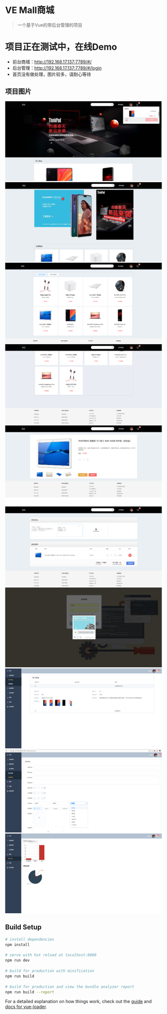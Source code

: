 # VE Mall商城

> 一个基于Vue的带后台管理的项目

# 项目正在测试中，在线Demo

- 前台商城：http://192.168.17.137:7789/#/
- 后台管理：http://192.168.17.137:7789/#/login
- 首页没有做处理，图片较多，请耐心等待

## 项目图片

![image](./static/images/readme/img01.jpg "首页")
![image](./static/images/readme/img02.jpg)
![image](./static/images/readme/img03.png)
![image](./static/images/readme/img04.png)
![image](./static/images/readme/img05.png)
![image](./static/images/readme/img06.png)
![image](./static/images/readme/img07.png)
![image](./static/images/readme/img08.png)
![image](./static/images/readme/img09.png)
![image](./static/images/readme/img10.png)

## Build Setup

``` bash
# install dependencies
npm install

# serve with hot reload at localhost:8080
npm run dev

# build for production with minification
npm run build

# build for production and view the bundle analyzer report
npm run build --report
```

For a detailed explanation on how things work, check out the [guide](http://vuejs-templates.github.io/webpack/) and [docs for vue-loader](http://vuejs.github.io/vue-loader).
